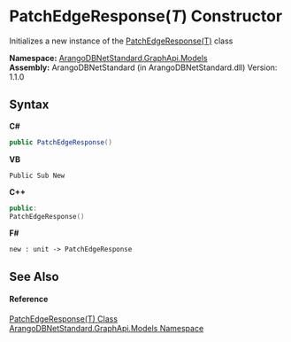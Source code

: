 # PatchEdgeResponse(*T*) Constructor 
 

Initializes a new instance of the <a href="55f005aa-cc37-a00c-1203-87c7333f1a73">PatchEdgeResponse(T)</a> class

**Namespace:**&nbsp;<a href="6fb2338d-d8f7-f9c1-2056-1702fe9bf954">ArangoDBNetStandard.GraphApi.Models</a><br />**Assembly:**&nbsp;ArangoDBNetStandard (in ArangoDBNetStandard.dll) Version: 1.1.0

## Syntax

**C#**<br />
``` C#
public PatchEdgeResponse()
```

**VB**<br />
``` VB
Public Sub New
```

**C++**<br />
``` C++
public:
PatchEdgeResponse()
```

**F#**<br />
``` F#
new : unit -> PatchEdgeResponse
```


## See Also


#### Reference
<a href="55f005aa-cc37-a00c-1203-87c7333f1a73">PatchEdgeResponse(T) Class</a><br /><a href="6fb2338d-d8f7-f9c1-2056-1702fe9bf954">ArangoDBNetStandard.GraphApi.Models Namespace</a><br />